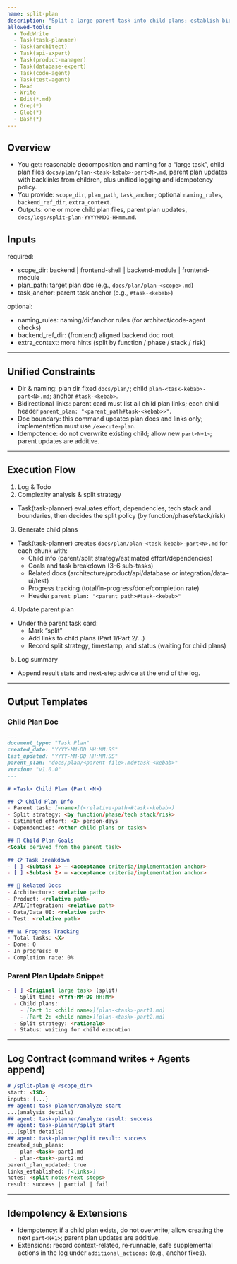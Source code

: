 ```yaml
---
name: split-plan
description: "Split a large parent task into child plans; establish bidirectional links; unify docs/plan/ naming and anchors; always create log + Todo first"
allowed-tools:
  - TodoWrite
  - Task(task-planner)
  - Task(architect)
  - Task(api-expert)
  - Task(product-manager)
  - Task(database-expert)
  - Task(code-agent)
  - Task(test-agent)
  - Read
  - Write
  - Edit(*.md)
  - Grep(*)
  - Glob(*)
  - Bash(*)
---
```


## Overview

- You get: reasonable decomposition and naming for a “large task”, child plan files `docs/plan/plan-<task-kebab>-part<N>.md`, parent plan updates with backlinks from children, plus unified logging and idempotency policy.
- You provide: `scope_dir`, `plan_path`, `task_anchor`; optional `naming_rules`, `backend_ref_dir`, `extra_context`.
- Outputs: one or more child plan files, parent plan updates, `docs/logs/split-plan-YYYYMMDD-HHmm.md`.

## Inputs

required:
- scope_dir: backend | frontend-shell | backend-module | frontend-module
- plan_path: target plan doc (e.g., `docs/plan/plan-<scope>.md`)
- task_anchor: parent task anchor (e.g., `#task-<kebab>`)

optional:
- naming_rules: naming/dir/anchor rules (for architect/code-agent checks)
- backend_ref_dir: (frontend) aligned backend doc root
- extra_context: more hints (split by function / phase / stack / risk)

---

## Unified Constraints

- Dir & naming: plan dir fixed `docs/plan/`; child `plan-<task-kebab>-part<N>.md`; anchor `#task-<kebab>`.
- Bidirectional links: parent card must list all child plan links; each child header `parent_plan: "<parent_path#task-<kebab>>"`.
- Doc boundary: this command updates plan docs and links only; implementation must use `/execute-plan`.
- Idempotence: do not overwrite existing child; allow new `part<N+1>`; parent updates are additive.

---

## Execution Flow

1) Log & Todo
2) Complexity analysis & split strategy
- Task(task-planner) evaluates effort, dependencies, tech stack and boundaries, then decides the split policy (by function/phase/stack/risk)
3) Generate child plans
- Task(task-planner) creates `docs/plan/plan-<task-kebab>-part<N>.md` for each chunk with:
  - Child info (parent/split strategy/estimated effort/dependencies)
  - Goals and task breakdown (3–6 sub-tasks)
  - Related docs (architecture/product/api/database or integration/data-ui/test)
  - Progress tracking (total/in-progress/done/completion rate)
  - Header `parent_plan: "<parent_path>#task-<kebab>"`
4) Update parent plan
- Under the parent task card:
  - Mark “split”
  - Add links to child plans (Part 1/Part 2/...)
  - Record split strategy, timestamp, and status (waiting for child plans)
5) Log summary
- Append result stats and next-step advice at the end of the log.

---

## Output Templates

### Child Plan Doc
```md
---
document_type: "Task Plan"
created_date: "YYYY-MM-DD HH:MM:SS"
last_updated: "YYYY-MM-DD HH:MM:SS"
parent_plan: "docs/plan/<parent-file>.md#task-<kebab>"
version: "v1.0.0"
---

# <Task> Child Plan (Part <N>)

## 📋 Child Plan Info
- Parent task: [<name>](<relative-path>#task-<kebab>)
- Split strategy: <by function/phase/tech stack/risk>
- Estimated effort: <X> person-days
- Dependencies: <other child plans or tasks>

## 🎯 Child Plan Goals
<Goals derived from the parent task>

## 📋 Task Breakdown
- [ ] <Subtask 1> — <acceptance criteria/implementation anchor>
- [ ] <Subtask 2> — <acceptance criteria/implementation anchor>

## 🔗 Related Docs
- Architecture: <relative path>
- Product: <relative path>
- API/Integration: <relative path>
- Data/Data UI: <relative path>
- Test: <relative path>

## 📊 Progress Tracking
- Total tasks: <X>
- Done: 0
- In progress: 0
- Completion rate: 0%
```

### Parent Plan Update Snippet
```md
- [ ] <Original large task> (split)
  - Split time: <YYYY-MM-DD HH:MM>
  - Child plans:
    - [Part 1: <child name>](plan-<task>-part1.md)
    - [Part 2: <child name>](plan-<task>-part2.md)
  - Split strategy: <rationale>
  - Status: waiting for child execution
```

---

## Log Contract (command writes + Agents append)
```md
# /split-plan @ <scope_dir>
start: <ISO>
inputs: {...}
## agent: task-planner/analyze start
...(analysis details)
## agent: task-planner/analyze result: success
## agent: task-planner/split start
...(split details)
## agent: task-planner/split result: success
created_sub_plans:
  - plan-<task>-part1.md
  - plan-<task>-part2.md
parent_plan_updated: true
links_established: [<links>]
notes: <split notes/next steps>
result: success | partial | fail
```

---

## Idempotency & Extensions

- Idempotency: if a child plan exists, do not overwrite; allow creating the next `part<N+1>`; parent plan updates are additive.
- Extensions: record context-related, re‑runnable, safe supplemental actions in the log under `additional_actions:` (e.g., anchor fixes).
